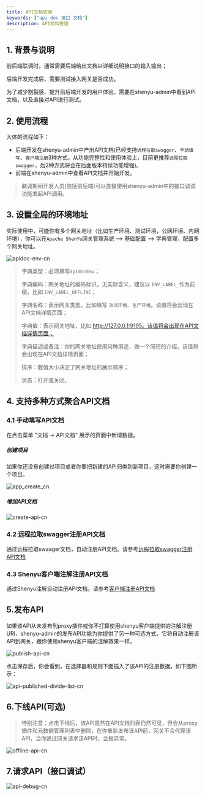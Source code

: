 ```yaml
---
title: API文档管理
keywords: ["api doc 接口 文档"]
description: API文档管理
---
```


## 1. 背景与说明

前后端联调时，通常需要后端给出文档以详细说明接口的输入输出；

后端开发完成后，需要测试接入网关是否成功。

为了减少割裂感、提升前后端开发的用户体验，需要在shenyu-admin中看到API文档，以及直接对API进行测试。


## 2. 使用流程

大体的流程如下：
- 后端开发在shenyu-admin中产出API文档(已经支持`远程拉取swagger`、`手动填写`、`客户端注册`3种方式。从功能完整性和使用体验上，目前更推荐`远程拉取swagger`，后2种方式将会在后面版本持续功能增强)。
- 前端在shenyu-admin中查看API文档并开始开发。
> 联调期间开发人员(包括前后端)可以直接使用shenyu-admin中的接口调试功能发起API调用。

## 3. 设置全局的环境地址
实际使用中，可能你有多个网关地址（比如生产环境、测试环境，公网环境、内网环境），你可以在`Apache ShenYu`网关管理系统 --> 基础配置 --> 字典管理，配置多个网关地址。

![apidoc-env-cn](/img/shenyu/basicConfig/apiManagement/apidoc-env-cn.png)

>  字典类型：必须填写`apidocEnv`；
>
> 字典编码：网关地址的编码标识，无实际含义，建议以 `ENV_LABEL_`作为前缀，比如 `ENV_LABEL_OFFLINE`；
>
> 字典名称：表示网关类型，比如填写 `测试环境`、`生产环境`。该值将会出现在API文档详情页面；
> 
> 字典值：表示网关地址，比如 http://127.0.0.1:9195。该值将会出现在API文档详情页面；
>
> 字典描述或备注：你的网关地址使用何种用途，做一个简短的介绍。该值将会出现在API文档详情页面；
>
> 排序：数值大小决定了网关地址的展示顺序；
>
> 状态：打开或关闭。

## 4. 支持多种方式聚合API文档

### 4.1 手动填写API文档

在点击菜单 "文档 -> API文档" 展示的页面中新增数据。

##### 创建项目

如果你还没有创建过项目或者你要把新建的API归类到新项目，这时需要你创建一个项目。

![app_create_cn](/img/shenyu/basicConfig/apiManagement/app_create_cn.png)

##### 增加API文档
![create-api-cn](/img/shenyu/basicConfig/apiManagement/create-api-cn.png)

### 4.2 远程拉取swagger注册API文档
 通过远程拉取swaager文档，自动注册API文档。请参考[远程拉取swagger注册API文档](../api-doc/swagger-apidoc.md)

### 4.3 Shenyu客户端注解注册API文档
 通过Shenyu注解自动注册API文档。请参考[客户端注册API文档](../api-doc/shenyu-annotation-apidoc.md)

## 5.发布API

如果该API从未发布到proxy插件或你不打算使用shenyu客户端提供的注解注册URI，shenyu-admin的发布API功能为你提供了另一种可选方式，它将自动注册该API到网关，跟你使用shenyu客户端的注解效果一样。

![publish-api-cn](/img/shenyu/basicConfig/apiManagement/publish-api-cn.png)

点击保存后，你会看到，在选择器和规则下面插入了该API的注册数据。如下图所示：

![api-published-divide-list-cn](/img/shenyu/basicConfig/apiManagement/api-published-divide-list-cn.png)

## 6.下线API(可选)

> 特别注意：点击下线后，该API虽然在API文档列表仍然可见，但会从proxy插件和元数据管理列表中删除，在你重新发布该API前，网关不会代理该API，当你通过网关请求该API时，会报异常。

![offline-api-cn](/img/shenyu/basicConfig/apiManagement/offline-api-cn.png)

## 7.请求API（接口调试）

![api-debug-cn](/img/shenyu/basicConfig/apiManagement/api-debug-cn.png)
